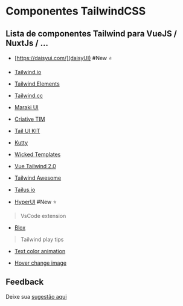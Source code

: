 
# Componentes TailwindCSS 

## Lista de componentes Tailwind para VueJS / NuxtJs / ...

- [https://daisyui.com/](daisyUI) #New ⭐️

- [Tailwind.io](https://kitwind.io/products/kometa/components)

- [Tailwind Elements](https://tailwind-elements.com/quick-start/)

- [Tailwind.cc](https://tailblocks.cc/)

- [Maraki UI](https://merakiui.com/#main)

- [Criative TIM](https://www.creative-tim.com/learning-lab/tailwind-starter-kit/presentation)

- [Tail UI KIT](https://www.tailwind-kit.com/components#pagesection)

- [Kutty](https://kutty.netlify.app/components/)

- [Wicked Templates](https://blocks.wickedtemplates.com/)

- [Vue Tailwind 2.0](https://www.vue-tailwind.com/)

- [Tailwind Awesome ](https://www.tailwindawesome.com/)

- [Tailus.io](https://tailus.io/)

- [HyperUI](https://www.hyperui.dev/) #New ⭐️

> VsCode extension

- [Blox](https://blox-marketing-website.vercel.app/)

> Tailwind play tips

- [Text color animation](https://play.tailwindcss.com/JnNryo1CmL)

- [Hover change image](https://play.tailwindcss.com/rIGvrN1VAU)

## Feedback

Deixe sua [sugestão aqui](https://github.com/Karytonn/vue-tailwindcss-components/issues)


